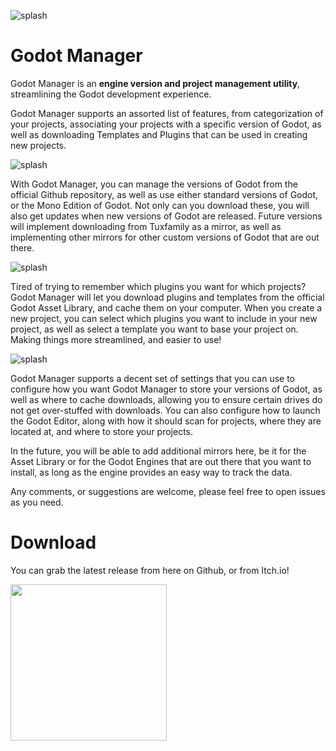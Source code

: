 ![splash](https://github.com/eumario/godot-manager/raw/master/screenshots/MainInterface.png)

# Godot Manager

Godot Manager is an **engine version and project management utility**, streamlining the Godot development experience.

Godot Manager supports an assorted list of features, from categorization of your projects, associating your projects with a specific version of Godot, as well as downloading Templates and Plugins that can be used in creating new projects.

![splash](https://github.com/eumario/godot-manager/raw/master/screenshots/ManageGodotVersions.png)

With Godot Manager, you can manage the versions of Godot from the official Github repository, as well as use either standard versions of Godot, or the Mono Edition of Godot. Not only can you download these, you will also get updates when new versions of Godot are released. Future versions will implement downloading from Tuxfamily as a mirror, as well as implementing other mirrors for other custom versions of Godot that are out there.

![splash](https://github.com/eumario/godot-manager/raw/master/screenshots/AssetLibrary.png)

Tired of trying to remember which plugins you want for which projects? Godot Manager will let you download plugins and templates from the official Godot Asset Library, and cache them on your computer. When you create a new project, you can select which plugins you want to include in your new project, as well as select a template you want to base your project on. Making things more streamlined, and easier to use!

![splash](https://github.com/eumario/godot-manager/raw/master/screenshots/Settings.png)

Godot Manager supports a decent set of settings that you can use to configure how you want Godot Manager to store your versions of Godot, as well as where to cache downloads, allowing you to ensure certain drives do not get over-stuffed with downloads. You can also configure how to launch the Godot Editor, along with how it should scan for projects, where they are located at, and where to store your projects.

In the future, you will be able to add additional mirrors here, be it for the Asset Library or for the Godot Engines that are out there that you want to install, as long as the engine provides an easy way to track the data.

Any comments, or suggestions are welcome, please feel free to open issues as you need.

# Download

You can grab the latest release from here on Github, or from Itch.io!

[<img src="https://static.itch.io/images/badge-color.svg" width="250px">](https://eumario.itch.io/godot-manager)
